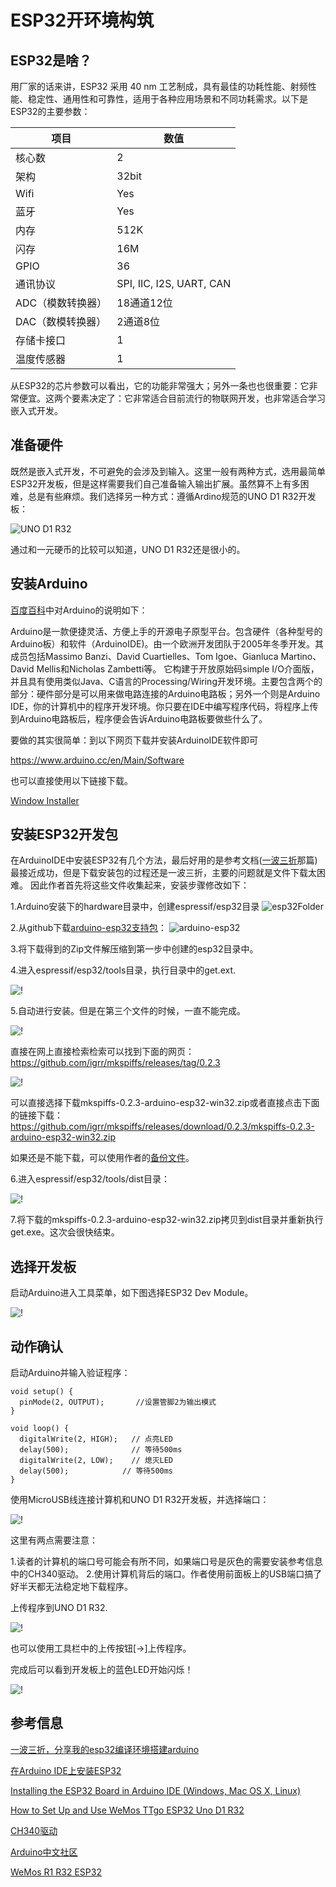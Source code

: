 # ESP32开环境构筑
## ESP32是啥？

用厂家的话来讲，ESP32 采用 40 nm 工艺制成，具有最佳的功耗性能、射频性能、稳定性、通用性和可靠性，适用于各种应用场景和不同功耗需求。以下是ESP32的主要参数：

| 项目              | 数值                     |
|-------------------|--------------------------|
| 核心数            | 2                        |
| 架构              | 32bit                    |
| Wifi              | Yes                      |
| 蓝牙              | Yes                      |
| 内存              | 512K                     |
| 闪存              | 16M                      |
| GPIO              | 36                       |
| 通讯协议          | SPI, IIC, I2S, UART, CAN |
| ADC（模数转换器） | 18通道12位               |
| DAC（数模转换器） | 2通道8位                 |
| 存储卡接口        | 1                        |
| 温度传感器        | 1                        |

从ESP32的芯片参数可以看出，它的功能非常强大；另外一条也也很重要：它非常便宜。这两个要素决定了：它非常适合目前流行的物联网开发，也非常适合学习嵌入式开发。

## 准备硬件

既然是嵌入式开发，不可避免的会涉及到输入。这里一般有两种方式，选用最简单ESP32开发板，但是这样需要我们自己准备输入输出扩展。虽然算不上有多困难，总是有些麻烦。我们选择另一种方式：遵循Ardino规范的UNO D1 R32开发板：

![UNO D1 R32](images/ESP32-WROOM-32.jpg "Photo of UNO D1 R32")

通过和一元硬币的比较可以知道，UNO D1 R32还是很小的。

## 安装Arduino

[百度百科](https://baike.baidu.com/item/Arduino)中对Arduino的说明如下：

Arduino是一款便捷灵活、方便上手的开源电子原型平台。包含硬件（各种型号的Arduino板）和软件（ArduinoIDE)。由一个欧洲开发团队于2005年冬季开发。其成员包括Massimo Banzi、David Cuartielles、Tom Igoe、Gianluca Martino、David Mellis和Nicholas Zambetti等。
它构建于开放原始码simple I/O介面版，并且具有使用类似Java、C语言的Processing/Wiring开发环境。主要包含两个的部分：硬件部分是可以用来做电路连接的Arduino电路板；另外一个则是Arduino IDE，你的计算机中的程序开发环境。你只要在IDE中编写程序代码，将程序上传到Arduino电路板后，程序便会告诉Arduino电路板要做些什么了。

要做的其实很简单：到以下网页下载并安装ArduinoIDE软件即可

https://www.arduino.cc/en/Main/Software

也可以直接使用以下链接下载。

[Window Installer](https://www.arduino.cc/download_handler.php?f=/arduino-1.8.12-windows.exe)

## 安装ESP32开发包

在ArduinoIDE中安装ESP32有几个方法，最后好用的是参考文档([一波三折](https://www.arduino.cn/thread-91658-1-1.html)那篇)最接近成功，但是下载安装包的过程还是一波三折，主要的问题就是文件下载太困难。
因此作者首先将这些文件收集起来，安装步骤修改如下：

1.Arduino安装下的hardware目录中，创建espressif/esp32目录
![esp32Folder](images/esp32folder.jpg "Create esp32 folder.")

2.从github下载[arduino-esp32支持包](https://github.com/espressif/arduino-esp32/archive/master.zip)：
![arduino-esp32](images/arduino-esp32.jpg "Download Zip.")

3.将下载得到的Zip文件解压缩到第一步中创建的esp32目录中。

4.进入espressif/esp32/tools目录，执行目录中的get.ext.

![!](images/getExe.jpg "run get.exe")

5.自动进行安装。但是在第三个文件的时候，一直不能完成。

![!](images/getting.jpg "Download and extracting.")

直接在网上直接检索检索可以找到下面的网页：
https://github.com/igrr/mkspiffs/releases/tag/0.2.3

![!](images/mkspiffs.jpg "Download Mkspiffs.")

可以直接选择下载mkspiffs-0.2.3-arduino-esp32-win32.zip或者直接点击下面的链接下载：
https://github.com/igrr/mkspiffs/releases/download/0.2.3/mkspiffs-0.2.3-arduino-esp32-win32.zip

如果还是不能下载，可以使用作者的[备份文件](https://github.com/xueweiguo/EmbeddedCpp/raw/master/Arduino/ESP32/Startup/mkspiffs-0.2.3-arduino-esp32-win32.zip)。

6.进入espressif/esp32/tools/dist目录：

![!](images/waitMkspiffs.jpg "Files in dist folder.")

7.将下载的mkspiffs-0.2.3-arduino-esp32-win32.zip拷贝到dist目录并重新执行get.exe。这次会很快结束。

## 选择开发板

启动Arduino进入工具菜单，如下图选择ESP32 Dev Module。

![!](images/selectBoard.jpg "Select Board.")

## 动作确认

启动Arduino并输入验证程序：

```
void setup() {
  pinMode(2, OUTPUT);       //设置管脚2为输出模式
}

void loop() {
  digitalWrite(2, HIGH);   // 点亮LED
  delay(500);              // 等待500ms
  digitalWrite(2, LOW);    // 熄灭LED
  delay(500);            // 等待500ms
}
```

使用MicroUSB线连接计算机和UNO D1 R32开发板，并选择端口：

![!](images/selectPort.jpg "Select Port.")

这里有两点需要注意：

1.读者的计算机的端口号可能会有所不同，如果端口号是灰色的需要安装参考信息中的CH340驱动。
2.使用计算机背后的端口。作者使用前面板上的USB端口搞了好半天都无法稳定地下载程序。

上传程序到UNO D1 R32.

![!](images/upload.jpg "Upload.")

也可以使用工具栏中的上传按钮[->]上传程序。

完成后可以看到开发板上的蓝色LED开始闪烁！

![!](images/led.gif "LED闪烁.")   

## 参考信息

[一波三折，分享我的esp32编译环境搭建arduino](https://www.arduino.cn/thread-91658-1-1.html)

[在Arduino IDE上安装ESP32](https://www.yiboard.com/thread-1218-1-1.html)

[Installing the ESP32 Board in Arduino IDE (Windows, Mac OS X, Linux)](https://randomnerdtutorials.com/installing-the-esp32-board-in-arduino-ide-windows-instructions/)

[How to Set Up and Use WeMos TTgo ESP32 Uno D1 R32](https://www.instructables.com/id/How-to-Set-Up-WeMos-TTgo-ESP32-Uno-D1-R32/)

[CH340驱动](http://www.wch.cn/download/CH341SER_EXE.html)

[Arduino中文社区](https://www.arduino.cn/)

[WeMos R1 R32 ESP32](https://www.fambach.net/wemos-d1-r32-esp32/)